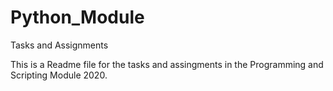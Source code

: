 # Python_Module
Tasks and Assignments

This is a Readme file for the tasks and assingments in the Programming and Scripting Module 2020.


